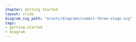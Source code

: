 ```yaml
---
chapter: Getting Started
layout: slide
diagram_svg_path: "assets/diagrams/commit-three-stage.svg"
tags:
- getting-started
- diagram
---
```

